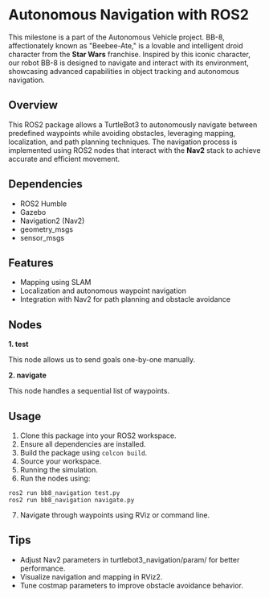 # Autonomous Navigation with ROS2

This milestone is a part of the Autonomous Vehicle project. BB-8, affectionately known as "Beebee-Ate," is a lovable and intelligent droid character from the __Star Wars__ franchise. Inspired by this iconic character, our robot BB-8 is designed to navigate and interact with its environment, showcasing advanced capabilities in object tracking and autonomous navigation.

## Overview

This ROS2 package allows a TurtleBot3 to autonomously navigate between predefined waypoints while avoiding obstacles, leveraging mapping, localization, and path planning techniques. The navigation process is implemented using ROS2 nodes that interact with the __Nav2__ stack to achieve accurate and efficient movement.

## Dependencies

- ROS2 Humble
- Gazebo
- Navigation2 (Nav2)
- geometry_msgs
- sensor_msgs

## Features

- Mapping using SLAM
- Localization and autonomous waypoint navigation
- Integration with Nav2 for path planning and obstacle avoidance

## Nodes
**1. test**

This node allows us to send goals one-by-one manually.

**2. navigate**

This node handles a sequential list of waypoints.

## Usage
1. Clone this package into your ROS2 workspace.
2. Ensure all dependencies are installed.
3. Build the package using `colcon build`.
4. Source your workspace.
5. Running the simulation.
6. Run the nodes using:
```
ros2 run bb8_navigation test.py
ros2 run bb8_navigation navigate.py
```
7. Navigate through waypoints using RViz or command line.

## Tips
- Adjust Nav2 parameters in turtlebot3_navigation/param/ for better performance.
- Visualize navigation and mapping in RViz2.
- Tune costmap parameters to improve obstacle avoidance behavior.
